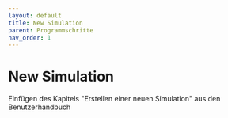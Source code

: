 ```yaml
---
layout: default
title: New Simulation
parent: Programmschritte
nav_order: 1
---
```


# New Simulation

Einfügen des Kapitels "Erstellen einer neuen Simulation" aus den Benutzerhandbuch
